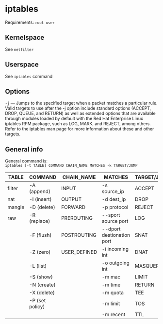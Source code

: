# iptables
Requirements: `root user`

## Kernelspace
See `netfilter`

## Userspace
See `iptables` command

## Options
`-j` — Jumps to the specified target when a packet matches a particular rule. Valid targets to use after the -j option include standard options (ACCEPT, DROP, QUEUE, and RETURN) as well as extended options that are available through modules loaded by default with the Red Hat Enterprise Linux iptables RPM package, such as LOG, MARK, and REJECT, among others. Refer to the iptables man page for more information about these and other targets.


## General info

General command is:  
`iptables [-t TABLE] COMMAND CHAIN_NAME MATCHES -k TARGET/JUMP`

|  TABLE        |  COMMAND           |  CHAIN_NAME        |   MATCHES                 | TARGET/JUMP  |
|---------------|--------------------|--------------------|---------------------------|--------------|
|  filter       |  -A (append)       |  INPUT             | -s source_ip              | ACCEPT       |
|  nat          |  -I (insert)       |  OUTPUT            | -d dest_ip                | DROP         |
|  mangle       |  -D (delete)       |  FORWARD           | -p protocol               | REJECT       |
|  raw          |  -R (replace)      |  PREROUTING        | --sport source port       | LOG          |
|               |  -F (flush)        |  POSTROUTING       | --dport destionation port | SNAT         |
|               |  -Z (zero)         |  USER_DEFINED      | -i incoming int           | DNAT         |
|               |  -L (list)         |                    | -o outgoing int           | MASQUERADE   |
|               |  -S (show)         |                    | -m mac                    | LIMIT        |
|               |  -N (create)       |                    | -m time                   | RETURN       |
|               |  -X (delete)       |                    | -m quota                  | TEE          |
|               |  -P (set policy)   |                    | -m limit                  | TOS          |
|               |                    |                    | -m recent                 | TTL          |

